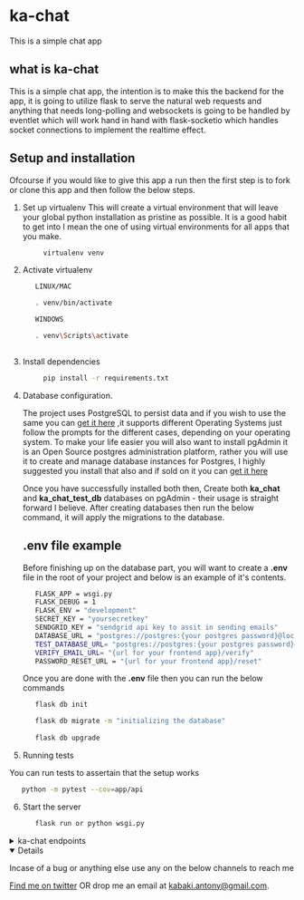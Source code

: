 # ka-chat
This is a simple chat app

## what is ka-chat
This is a simple chat app, the intention is to make this the backend for the app, it is going to utilize flask to serve the natural web requests and anything that needs long-polling and websockets is going to be handled by eventlet which will work hand in hand with flask-socketio which handles socket connections to implement the realtime effect.

## Setup and installation
Ofcourse if you would like to give this app a run then the first step is to fork or clone this app and then follow the below steps.

1. Set up virtualenv
    This will create a virtual environment that will leave your global python installation as pristine as possible. It is a good habit to get into I mean the one of using virtual environments for all apps that you make.

   ```bash
        virtualenv venv
   ```

2. Activate virtualenv 

   ```bash
      LINUX/MAC

      . venv/bin/activate

      WINDOWS

      . venv\Scripts\activate
      
   ```

3. Install dependencies

   ```bash
        pip install -r requirements.txt
   ```

4. Database configuration.

   The project uses PostgreSQL to persist data and if you wish to use the same you can [get it here](https://www.postgresql.org/download/) ,it supports different Operating Systems just follow the prompts for the different cases, depending on your operating system. To make your life easier you will also want to install pgAdmin it is an Open Source postgres administration platform, rather you will use it to create and manage database instances for Postgres, I highly suggested you install that also and if sold on it you can [get it here](https://www.pgadmin.org/download/)

   Once you have successfully installed both then, Create both **ka_chat** and **ka_chat_test_db** databases on pgAdmin - their usage is straight forward I believe. After creating databases then run the below command, it will apply the migrations to the database.

   ## .env file example

   Before finishing up on the database part, you will want to create a **.env** file in the root of your project and below is an example of it's contents.

   ```bash
      FLASK_APP = wsgi.py
      FLASK_DEBUG = 1
      FLASK_ENV = "development"
      SECRET_KEY = "yoursecretkey"
      SENDGRID_KEY = "sendgrid api key to assit in sending emails"
      DATABASE_URL = "postgres://postgres:{your postgres password}@localhost/todos"
      TEST_DATABASE_URL= "postgres://postgres:{your postgres password}@localhost/todos_test_db"
      VERIFY_EMAIL_URL= "{url for your frontend app}/verify"
      PASSWORD_RESET_URL = "{url for your frontend app}/reset"
   ```

   Once you are done with the **.env** file then you can run the below commands

   ```bash
      flask db init

      flask db migrate -m "initializing the database"
    
      flask db upgrade
   ```

5. Running tests 

You can run tests to assertain that the setup works

   ```bash
      python -m pytest --cov=app/api
   ```

6. Start the server

   ```bash
      flask run or python wsgi.py 
   ```

<details>
<summary>ka-chat endpoints</summary>

METHOD       | ENDPOINT      |  DESCRIPTION
------------ | ------------- | ------------
POST  |  /users/signup  | signup a user
POST  |  /users/verify  | verify a user email
POST  |  /users/signin  | signin a user
POST  |  /users/forgot  | send reset password link
PUT   |  /users/update-password |change/update a user password



</details>

<details open>

Incase of a bug or anything else use any on the below channels to reach me

[Find me on twitter](https://twitter.com/kabakiantony) OR  drop me an email at kabaki.antony@gmail.com.

